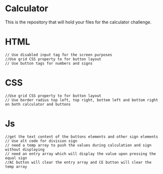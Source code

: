 # Calculator

This is the repository that will hold your files for the calculator challenge.

# HTML

    // Use disabled input tag for the screen purposes
    //Use grid CSS property to for button layout
    // Use button tags for numbers and signs

# CSS

    //Use grid CSS property to for button layout
    // Use border radius top left, top right, bottom left and bottom right on both calculator and buttons

# Js

    //get the text content of the buttons elements and other sign elements
    // Use alt code for division sign
    // need a temp array to push the values during calculation and sign without displaying
    // need an entry array which will display the value upon pressing the equal sign
    //AC button will clear the entry array and CE button will clear the temp array
